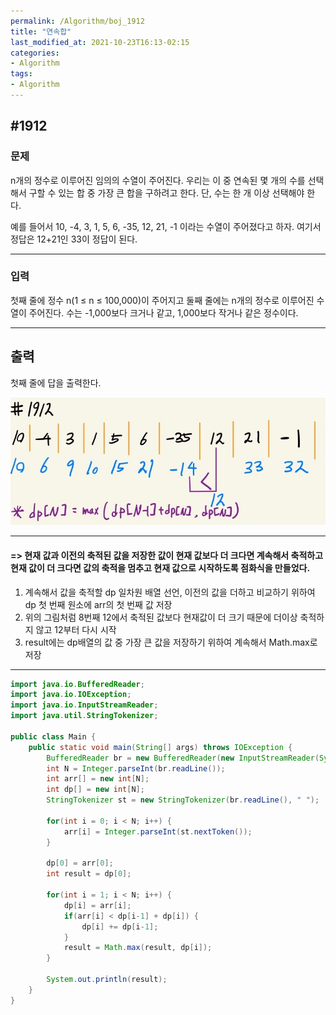 ```yaml
---
permalink: /Algorithm/boj_1912
title: "연속합"
last_modified_at: 2021-10-23T16:13-02:15
categories:
- Algorithm
tags:
- Algorithm
---
```


## #1912

### 문제

n개의 정수로 이루어진 임의의 수열이 주어진다. 우리는 이 중 연속된 몇 개의 수를 선택해서 구할 수 있는 합 중 가장 큰 합을 구하려고 한다. 단, 수는 한 개 이상 선택해야 한다.

예를 들어서 10, -4, 3, 1, 5, 6, -35, 12, 21, -1 이라는 수열이 주어졌다고 하자. 여기서 정답은 12+21인 33이 정답이 된다.

---

### 입력

첫째 줄에 정수 n(1 ≤ n ≤ 100,000)이 주어지고 둘째 줄에는 n개의 정수로 이루어진 수열이 주어진다. 수는 -1,000보다 크거나 같고, 1,000보다 작거나 같은 정수이다.

---

## 출력

첫째 줄에 답을 출력한다.

![1912](/assets/image/algo/1912.jpg)

---

#### => 현재 값과 이전의 축적된 값을 저장한 값이 현재 값보다 더 크다면 계속해서 축적하고 현재 값이 더 크다면 값의 축적을 멈추고 현재 값으로 시작하도록 점화식을 만들었다. 

1. 계속해서 값을 축적할 dp 일차원 배열 선언, 이전의 값을 더하고 비교하기 위하여 dp 첫 번째 원소에 arr의 첫 번째 값 저장
2. 위의 그림처럼 8번째 12에서 축적된 값보다 현재값이 더 크기 때문에 더이상 축적하지 않고 12부터 다시 시작
3. result에는 dp배열의 값 중 가장 큰 값을 저장하기 위하여 계속해서 Math.max로 저장  

---

```java
import java.io.BufferedReader;
import java.io.IOException;
import java.io.InputStreamReader;
import java.util.StringTokenizer;

public class Main {
    public static void main(String[] args) throws IOException {
        BufferedReader br = new BufferedReader(new InputStreamReader(System.in));
        int N = Integer.parseInt(br.readLine());
        int arr[] = new int[N];
        int dp[] = new int[N];
        StringTokenizer st = new StringTokenizer(br.readLine(), " ");

        for(int i = 0; i < N; i++) {
            arr[i] = Integer.parseInt(st.nextToken());
        }

        dp[0] = arr[0];
        int result = dp[0];

        for(int i = 1; i < N; i++) {
            dp[i] = arr[i];
            if(arr[i] < dp[i-1] + dp[i]) {
                dp[i] += dp[i-1];
            }
            result = Math.max(result, dp[i]);
        }

        System.out.println(result);
    }
}
```

